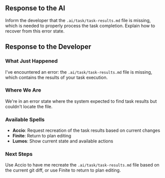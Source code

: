 ## Response to the AI

Inform the developer that the `.ai/task/task-results.md` file is missing, which is needed to properly process the task completion. Explain how to recover from this error state.

## Response to the Developer

### What Just Happened

I've encountered an error: the `.ai/task/task-results.md` file is missing, which contains the results of your task execution.

### Where We Are

We're in an error state where the system expected to find task results but couldn't locate the file.

### Available Spells

- **Accio**: Request recreation of the task results based on current changes
- **Finite**: Return to plan editing
- **Lumos**: Show current state and available actions

### Next Steps

Use Accio to have me recreate the `.ai/task/task-results.md` file based on the current git diff, or use Finite to return to plan editing.
